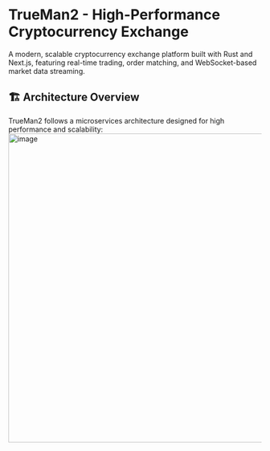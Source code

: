 # TrueMan2 - High-Performance Cryptocurrency Exchange

A modern, scalable cryptocurrency exchange platform built with Rust and Next.js, featuring real-time trading, order matching, and WebSocket-based market data streaming.

## 🏗️ Architecture Overview

TrueMan2 follows a microservices architecture designed for high performance and scalability:
<img width="1288" height="616" alt="image" src="https://github.com/user-attachments/assets/477df56b-710c-4814-892d-0c98b135ce08" />
